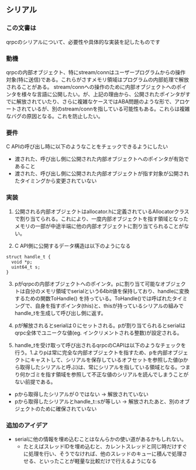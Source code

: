 ## シリアル

### この文書は
qrpcのシリアルについて、必要性や具体的な実装を記したものです

### 動機
qrpcの内部オブジェクト、特にstream/connはユーザープログラムからの操作対象(特に送信)である。これらがさすメモリ領域はプログラムの内部処理で解放されることがある。
stream/connへの操作のために内部オブジェクトへのポインタを様々な言語に公開したい。が、上記の理由から、公開されたポインタがすでに解放されていたり、さらに複雑なケースではABA問題のような形で、アロケートされているが、別のstream/connを指している可能性もある。これらは複雑なバグの原因となる。これを防止したい。

### 要件
C APIの呼び出し時に以下のようなことをチェックできるようにしたい
- 渡された、呼び出し側に公開された内部オブジェクトへのポインタが有効であること
- 渡された、呼び出し側に公開された内部オブジェクトが指す対象が公開されたタイミングから変更されていない

### 実装
1. 公開される内部オブジェクトはallocator.hに定義されているAllocatorクラスで割り当てられる。これにより、一度内部オブジェクトを指す領域となったメモリの一部が中途半端に他の内部オブジェクトに割り当てられることがない。

2. C API側に公開するデータ構造は以下のようになる
```
struct handle_t {
  void *p;
  uint64_t s;
}
```

3. pがqrpcの内部オブジェクトへのポインタ。pに割り当て可能なオブジェクトは自分のメモリ領域でserialという64bit値を保持しており、handleに変換するための関数ToHandle()
を持っている。ToHandle()では呼ばれたタイミングで、自身を指すポインタ(this)と、thisが持っているシリアルの組みでhandle_tを生成して呼び出し側に返す。

4. pが解放されるとserialは０にセットされる。pが割り当てられるとserialはqrpc全体でユニークな値(eg. インクリメントされる整数)が設定される。

5. handle_tを受け取って呼び出されるqrpcのCAPIは以下のようなチェックを行う。1.よりpは常に完全な内部オブジェクトを指すため、pを内部オブジェクトにキャストして、シリアルを保存しているオフセットを参照した値(pから取得したシリアルと呼ぶ)は、常にシリアルを指している領域となる。つまり何かゴミを指す領域を参照して不正な値のシリアルを読んでしまうことがない前提である。
  - pから取得したシリアルが０ではない -> 解放されていない
  - pから取得したシリアルとhandle_t::sが等しい -> 解放されたあと、別のオブジェクトのために確保されていない

### 追加のアイデア
- serialに他の情報を埋め込むことはなんらかの使い道があるかもしれない。
  - たとえばスレッドIDを埋め込むと、カレントスレッドと同じ時だけすぐに処理を行い、そうでなければ、他のスレッドのキューに積んで処理させる、といったことが軽量な比較だけで行えるようになる